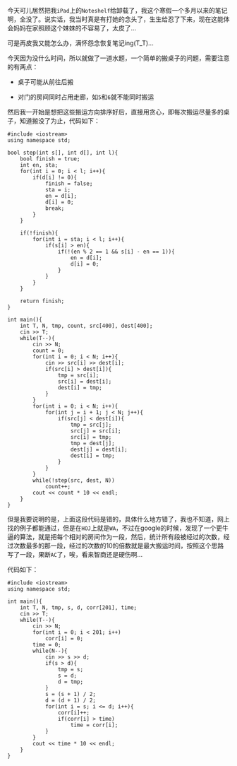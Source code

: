今天可儿居然把我```iPad```上的```Noteshelf```给卸载了，我这个寒假一个多月以来的笔记啊，全没了。说实话，我当时真是有打她的念头了，生生给忍了下来，现在这能体会妈妈在家照顾这个妹妹的不容易了，太皮了...  

可是再皮我又能怎么办，满怀怨念恢复笔记ing(T_T)...  

今天因为没什么时间，所以就做了一道水题，一个简单的搬桌子的问题，需要注意的有两点：  

- 桌子可能从前往后搬

- 对门的房间同时占用走廊，如```5```和```6```就不能同时搬运  

然后我一开始是想把这些搬运方向排序好后，直接用贪心，即每次搬运尽量多的桌子，知道搬没了为止，代码如下：  

    #include <iostream>
    using namespace std;

    bool step(int s[], int d[], int l){
        bool finish = true;
        int en, sta;
        for(int i = 0; i < l; i++){
            if(d[i] != 0){
                finish = false;
                sta = i;
                en = d[i];
                d[i] = 0;
                break;
            }
        }

        if(!finish){
            for(int i = sta; i < l; i++){
                if(s[i] > en){
                    if(!(en % 2 == 1 && s[i] - en == 1)){
                        en = d[i];
                        d[i] = 0;
                    }
                }
            }
        }

        return finish;
    }

    int main(){
        int T, N, tmp, count, src[400], dest[400];
        cin >> T;
        while(T--){
            cin >> N;
            count = 0;
            for(int i = 0; i < N; i++){
                cin >> src[i] >> dest[i];
                if(src[i] > dest[i]){
                    tmp = src[i];
                    src[i] = dest[i];
                    dest[i] = tmp;
                }
            }
            for(int i = 0; i < N; i++){
                for(int j = i + 1; j < N; j++){
                    if(src[j] < dest[i]){
                        tmp = src[j];
                        src[j] = src[i];
                        src[i] = tmp;
                        tmp = dest[j];
                        dest[j] = dest[i];
                        dest[i] = tmp;
                    }
                }
            }
            while(!step(src, dest, N))
                count++;
            cout << count * 10 << endl;
        }
    }

但是我要说明的是，上面这段代码是错的，具体什么地方错了，我也不知道，网上找的例子都能通过，但是在```HOJ```上就是```WA```，不过在google的时候，发现了一个更牛逼的算法，就是把每个相对的房间作为一段，然后，统计所有段被经过的次数，经过次数最多的那一段，经过的次数的10的倍数就是最大搬运时间，按照这个思路写了一段，果断```AC```了，唉，看来智商还是硬伤啊...  

代码如下：  

    #include <iostream>
    using namespace std;

    int main(){
        int T, N, tmp, s, d, corr[201], time;
        cin >> T;
        while(T--){
            cin >> N;
            for(int i = 0; i < 201; i++)
                corr[i] = 0;
            time = 0;
            while(N--){
                cin >> s >> d;
                if(s > d){
                    tmp = s;
                    s = d;
                    d = tmp;
                }
                s = (s + 1) / 2;
                d = (d + 1) / 2;
                for(int i = s; i <= d; i++){
                    corr[i]++;
                    if(corr[i] > time)
                        time = corr[i];
                }
            }
            cout << time * 10 << endl;
        }
    }

